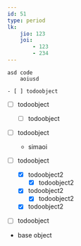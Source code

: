 ```yaml
---
id: 51
type: period 
lk: 
    jio: 123
    joi: 
        - 123
        - 234
---
```


```
asd code
    aoiusd
```
    
    - [ ] todoobject
- [ ] todoobject
    - [ ] todoobject


 - [ ] todoobject
    - simaoi
 - [ ] todoobject
    - [x] todoobject2
        - [x] todoobject2
    - [x] todoobject2
      - [x] todoobject2
     - [x] todoobject2
 - [ ] todoobject    
 
 
 
 - base object
